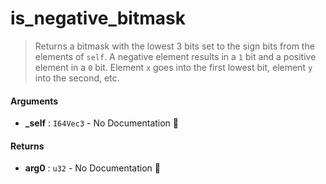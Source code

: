 # is\_negative\_bitmask

>  Returns a bitmask with the lowest 3 bits set to the sign bits from the elements of `self`.
>  A negative element results in a `1` bit and a positive element in a `0` bit.  Element `x` goes
>  into the first lowest bit, element `y` into the second, etc.

#### Arguments

- **\_self** : `I64Vec3` \- No Documentation 🚧

#### Returns

- **arg0** : `u32` \- No Documentation 🚧
